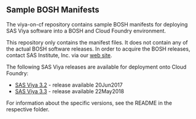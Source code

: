 ## Sample BOSH Manifests

The viya-on-cf repository contains sample BOSH manifests for deploying SAS Viya
software into a BOSH and Cloud Foundry environment.

This repository only contains the manifest files. It does not contain any of the
actual BOSH software releases. In order to acquire the BOSH releases, contact
SAS Institute, Inc. via our [web
site](https://www.sas.com/en_us/software/how-to-buy.html).

The following SAS Viya releases are available for deployment onto Cloud Foundry:

* [SAS Viya 3.2](viya-3.2) - release available 20Jun2017
* [SAS Viya 3.3](viya-3.3) - release available 22May2018

For information about the specific versions, see the README in the respective
folder.
